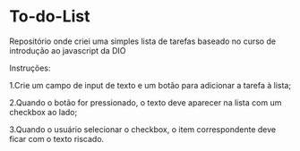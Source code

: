 # To-do-List
Repositório onde criei uma simples lista de tarefas baseado no curso de introdução ao javascript da DIO


Instruções:

1.Crie um campo de input de texto e um botão para adicionar a tarefa à lista;

2.Quando o botão for pressionado, o texto deve aparecer na lista com um checkbox ao lado;

3.Quando o usuário selecionar o checkbox, o item correspondente deve ficar com o texto riscado.
